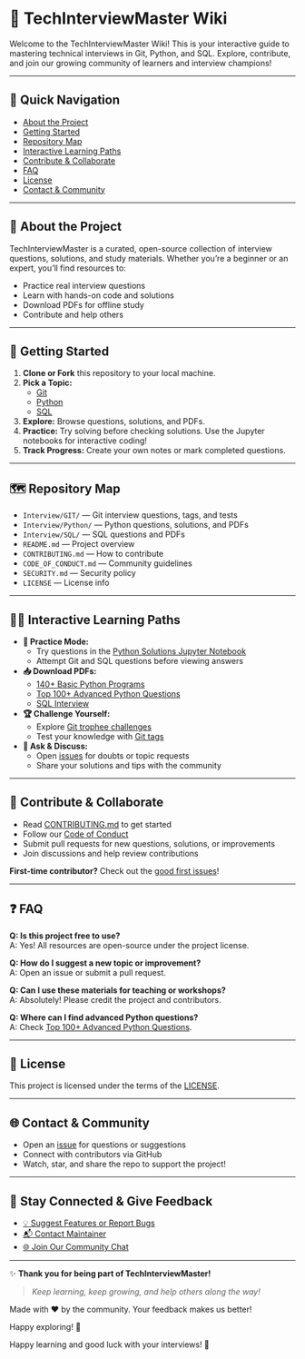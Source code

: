 # 🌟 TechInterviewMaster Wiki

Welcome to the TechInterviewMaster Wiki! This is your interactive guide to mastering technical interviews in Git, Python, and SQL. Explore, contribute, and join our growing community of learners and interview champions!

---

## 🧭 Quick Navigation

- [About the Project](#about-the-project)
- [Getting Started](#getting-started)
- [Repository Map](#repository-map)
- [Interactive Learning Paths](#interactive-learning-paths)
- [Contribute & Collaborate](#contribute--collaborate)
- [FAQ](#faq)
- [License](#license)
- [Contact & Community](#contact--community)

---

## 📖 About the Project

TechInterviewMaster is a curated, open-source collection of interview questions, solutions, and study materials. Whether you’re a beginner or an expert, you’ll find resources to:

- Practice real interview questions
- Learn with hands-on code and solutions
- Download PDFs for offline study
- Contribute and help others

---

## 🚀 Getting Started

1. **Clone or Fork** this repository to your local machine.
2. **Pick a Topic:**
   - [Git](./Interview/GIT/readme.md)
   - [Python](./Interview/Python/)
   - [SQL](./Interview/SQL/)
3. **Explore:** Browse questions, solutions, and PDFs.
4. **Practice:** Try solving before checking solutions. Use the Jupyter notebooks for interactive coding!
5. **Track Progress:** Create your own notes or mark completed questions.

---

## 🗺️ Repository Map

- `Interview/GIT/` — Git interview questions, tags, and tests
- `Interview/Python/` — Python questions, solutions, and PDFs
- `Interview/SQL/` — SQL questions and PDFs
- `README.md` — Project overview
- `CONTRIBUTING.md` — How to contribute
- `CODE_OF_CONDUCT.md` — Community guidelines
- `SECURITY.md` — Security policy
- `LICENSE` — License info

---

## 🧑‍💻 Interactive Learning Paths

- **📝 Practice Mode:**
  - Try questions in the [Python Solutions Jupyter Notebook](./Interview/Python/Solutions/140%2B%20Basic%20Python%20Programs/140%2B%20Basic%20Python%20Programs.ipynb)
  - Attempt Git and SQL questions before viewing answers
- **📥 Download PDFs:**
  - [140+ Basic Python Programs](./Interview/Python/PDF%20Files/140%2B%20Basic%20Python%20Programs%20.pdf)
  - [Top 100+ Advanced Python Questions](./Interview/Python/PDF%20Files/Top%20100%2B%20Advanced%20Python%20Questions%20.pdf)
  - [SQL Interview](./Interview/SQL/PDF%20Files/SQL%20Interview.pdf)
- **🏆 Challenge Yourself:**
  - Explore [Git trophee challenges](./Interview/GIT/Test/trophee.md)
  - Test your knowledge with [Git tags](./Interview/GIT/Tag/Git_Tags.md)
- **💬 Ask & Discuss:**
  - Open [issues](../../issues) for doubts or topic requests
  - Share your solutions and tips with the community

---

## 🤝 Contribute & Collaborate

- Read [CONTRIBUTING.md](./CONTRIBUTING.md) to get started
- Follow our [Code of Conduct](./CODE_OF_CONDUCT.md)
- Submit pull requests for new questions, solutions, or improvements
- Join discussions and help review contributions

**First-time contributor?** Check out the [good first issues](../../issues?q=is%3Aissue+is%3Aopen+label%3A%22good+first+issue%22)!

---

## ❓ FAQ

**Q: Is this project free to use?**  
A: Yes! All resources are open-source under the project license.

**Q: How do I suggest a new topic or improvement?**  
A: Open an issue or submit a pull request.

**Q: Can I use these materials for teaching or workshops?**  
A: Absolutely! Please credit the project and contributors.

**Q: Where can I find advanced Python questions?**  
A: Check [Top 100+ Advanced Python Questions](./Interview/Python/PDF%20Files/Top%20100%2B%20Advanced%20Python%20Questions%20.pdf).

---

## 📄 License

This project is licensed under the terms of the [LICENSE](./LICENSE).

---

## 🌐 Contact & Community

- Open an [issue](../../issues) for questions or suggestions
- Connect with contributors via GitHub
- Watch, star, and share the repo to support the project!

---

## 👣 Stay Connected & Give Feedback

- [💡 Suggest Features or Report Bugs](https://github.com/iamAntimPal/TechInterviewMaster/issues)
- [📬 Contact Maintainer](https://github.com/iamAntimPal)
- [🌐 Join Our Community Chat](https://discord.gg/your-invite-link)

---

✨ **Thank you for being part of TechInterviewMaster!**

> _Keep learning, keep growing, and help others along the way!_

Made with ❤️ by the community. Your feedback makes us better!

Happy exploring! 🚀

Happy learning and good luck with your interviews! 🚀
